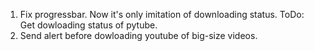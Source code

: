 1. Fix progressbar. Now it's only imitation of downloading status. ToDo: Get dowloading status of pytube.
2. Send alert before dowloading youtube of big-size videos.